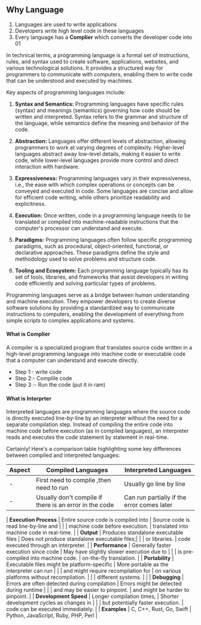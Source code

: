 ## Why Language 

1. Languages are used to write applications
2. Developers write high level code in these languages
3. Every language has a **Complier** which converts the developer code into 01

In technical terms, a programming language is a formal set of instructions, rules, and syntax used to create software, applications, websites, and various technological solutions. It provides a structured way for programmers to communicate with computers, enabling them to write code that can be understood and executed by machines.

Key aspects of programming languages include:

1. **Syntax and Semantics:** Programming languages have specific rules (syntax) and meanings (semantics) governing how code should be written and interpreted. Syntax refers to the grammar and structure of the language, while semantics define the meaning and behavior of the code.

2. **Abstraction:** Languages offer different levels of abstraction, allowing programmers to work at varying degrees of complexity. Higher-level languages abstract away low-level details, making it easier to write code, while lower-level languages provide more control and direct interaction with hardware.

3. **Expressiveness:** Programming languages vary in their expressiveness, i.e., the ease with which complex operations or concepts can be conveyed and executed in code. Some languages are concise and allow for efficient code writing, while others prioritize readability and explicitness.

4. **Execution:** Once written, code in a programming language needs to be translated or compiled into machine-readable instructions that the computer's processor can understand and execute.

5. **Paradigms:** Programming languages often follow specific programming paradigms, such as procedural, object-oriented, functional, or declarative approaches. These paradigms define the style and methodology used to solve problems and structure code.

6. **Tooling and Ecosystem:** Each programming language typically has its set of tools, libraries, and frameworks that assist developers in writing code efficiently and solving particular types of problems.

Programming languages serve as a bridge between human understanding and machine execution. They empower developers to create diverse software solutions by providing a standardized way to communicate instructions to computers, enabling the development of everything from simple scripts to complex applications and systems.

#### What is Complier 
A compiler is a specialized program that translates source code written in a high-level programming language into machine code or executable code that a computer can understand and execute directly.

- Step 1:- write code
- Step 2:- Complile code
- Step 3 :- Run the code (put it in ram)

#### What is Interprter
Interpreted languages are programming languages where the source code is directly executed line-by-line by an interpreter without the need for a separate compilation step. Instead of compiling the entire code into machine code before execution (as in compiled languages), an interpreter reads and executes the code statement by statement in real-time.

Certainly! Here's a comparison table highlighting some key differences between compiled and interpreted languages:

| Aspect                 | Compiled Languages                           | Interpreted Languages                         |
|------------------------|----------------------------------------------|----------------------------------------------|
|   -                     | First need to complie ,then need to run         | Usually go line by line   |
| -                      | Usually don't compile if there is an error in the code          | Can run partially if the error comes later     |

| **Execution Process**  | Entire source code is compiled into          | Source code is read line-by-line and         |
|                        | machine code before execution.               | translated into machine code in real-time.   |
| **Output**             | Produces standalone executable files         | Does not produce standalone executable files;|
|                        | or libraries.                                | code executed through an interpreter.       |
| **Performance**        | Generally faster execution since code        | May have slightly slower execution due to    |
|                        | is pre-compiled into machine code.           | on-the-fly translation.                      |
| **Portability**        | Executable files might be platform-specific | More portable as the interpreter can run    |
|                        | and might require recompilation for         | on various platforms without recompilation. |
|                        | different systems.                           |                                              |
| **Debugging**          | Errors are often detected during compilation | Errors might be detected during runtime     |
|                        | and may be easier to pinpoint.               | and might be harder to pinpoint.            |
| **Development Speed**  | Longer compilation times,                    | Shorter development cycles as changes in    |
|                        | but potentially faster execution.            | code can be executed immediately.           |
| **Examples**           | C, C++, Rust, Go, Swift                     | Python, JavaScript, Ruby, PHP, Perl        |


